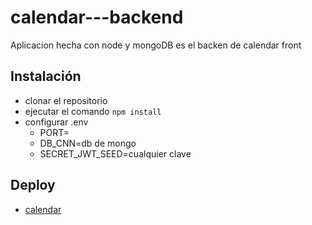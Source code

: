 # calendar---backend

Aplicacion hecha con node y mongoDB es el backen de calendar front

## Instalación

- clonar el repositorio
- ejecutar el comando `npm install`
- configurar .env
  * PORT=
  * DB_CNN=db de mongo
  * SECRET_JWT_SEED=cualquier clave

## Deploy
* [calendar](https://calendar-lopez.herokuapp.com/)


